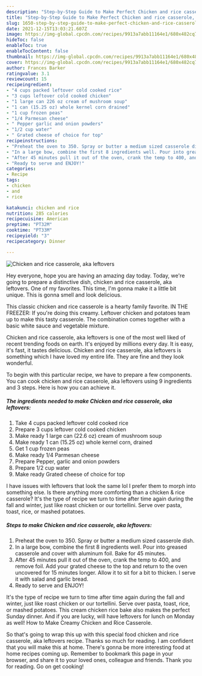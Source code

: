 ```yaml
---
description: "Step-by-Step Guide to Make Perfect Chicken and rice casserole, aka leftovers"
title: "Step-by-Step Guide to Make Perfect Chicken and rice casserole, aka leftovers"
slug: 1650-step-by-step-guide-to-make-perfect-chicken-and-rice-casserole-aka-leftovers
date: 2021-12-15T13:03:21.607Z
image: https://img-global.cpcdn.com/recipes/9913a7abb11164e1/680x482cq70/chicken-and-rice-casserole-aka-leftovers-recipe-main-photo.jpg
hideToc: false
enableToc: true
enableTocContent: false
thumbnail: https://img-global.cpcdn.com/recipes/9913a7abb11164e1/680x482cq70/chicken-and-rice-casserole-aka-leftovers-recipe-main-photo.jpg
cover: https://img-global.cpcdn.com/recipes/9913a7abb11164e1/680x482cq70/chicken-and-rice-casserole-aka-leftovers-recipe-main-photo.jpg
author: Frances Barker
ratingvalue: 3.1
reviewcount: 15
recipeingredient:
- "4 cups packed leftover cold cooked rice"
- "3 cups leftover cold cooked chicken"
- "1 large can 226 oz cream of mushroom soup"
- "1 can (15.25 oz) whole kernel corn drained"
- "1 cup frozen peas"
- "1/4 Parmesan cheese"
- " Pepper garlic and onion powders"
- "1/2 cup water"
- " Grated cheese of choice for top"
recipeinstructions:
- "Preheat the oven to 350. Spray or butter a medium sized casserole dish."
- "In a large bow, combine the first 8 ingredients well. Pour into greased casserole and cover with aluminum foil. Bake for 45 minutes."
- "After 45 minutes pull it out of the oven, crank the temp to 400, and remove foil. Add your grated cheese to the top and return to the oven uncovered for 15 minutes longer. Allow it to sit for a bit to thicken. I serve it with salad and garlic bread."
- "Ready to serve and ENJOY!"
categories:
- Recipe
tags:
- chicken
- and
- rice

katakunci: chicken and rice 
nutrition: 285 calories
recipecuisine: American
preptime: "PT32M"
cooktime: "PT33M"
recipeyield: "3"
recipecategory: Dinner

---
```



![Chicken and rice casserole, aka leftovers](https://img-global.cpcdn.com/recipes/9913a7abb11164e1/680x482cq70/chicken-and-rice-casserole-aka-leftovers-recipe-main-photo.jpg)

Hey everyone, hope you are having an amazing day today. Today, we're going to prepare a distinctive dish, chicken and rice casserole, aka leftovers. One of my favorites. This time, I'm gonna make it a little bit unique. This is gonna smell and look delicious.

This classic chicken and rice casserole is a hearty family favorite. IN THE FREEZER: If you&#39;re doing this creamy. Leftover chicken and potatoes team up to make this tasty casserole. The combination comes together with a basic white sauce and vegetable mixture.

Chicken and rice casserole, aka leftovers is one of the most well liked of recent trending foods on earth. It's enjoyed by millions every day. It is easy, it's fast, it tastes delicious. Chicken and rice casserole, aka leftovers is something which I have loved my entire life. They are fine and they look wonderful.


To begin with this particular recipe, we have to prepare a few components. You can cook chicken and rice casserole, aka leftovers using 9 ingredients and 3 steps. Here is how you can achieve it.

<!--inarticleads1-->

##### The ingredients needed to make Chicken and rice casserole, aka leftovers:

1. Take 4 cups packed leftover cold cooked rice
1. Prepare 3 cups leftover cold cooked chicken
1. Make ready 1 large can (22.6 oz) cream of mushroom soup
1. Make ready 1 can (15.25 oz) whole kernel corn, drained
1. Get 1 cup frozen peas
1. Make ready 1/4 Parmesan cheese
1. Prepare  Pepper, garlic and onion powders
1. Prepare 1/2 cup water
1. Make ready  Grated cheese of choice for top


I have issues with leftovers that look the same lol I prefer them to morph into something else. Is there anything more comforting than a chicken & rice casserole? It&#39;s the type of recipe we turn to time after time again during the fall and winter, just like roast chicken or our tortellini. Serve over pasta, toast, rice, or mashed potatoes. 

<!--inarticleads2-->

##### Steps to make Chicken and rice casserole, aka leftovers:

1. Preheat the oven to 350. Spray or butter a medium sized casserole dish.
1. In a large bow, combine the first 8 ingredients well. Pour into greased casserole and cover with aluminum foil. Bake for 45 minutes.
1. After 45 minutes pull it out of the oven, crank the temp to 400, and remove foil. Add your grated cheese to the top and return to the oven uncovered for 15 minutes longer. Allow it to sit for a bit to thicken. I serve it with salad and garlic bread.
1. Ready to serve and ENJOY!

It&#39;s the type of recipe we turn to time after time again during the fall and winter, just like roast chicken or our tortellini. Serve over pasta, toast, rice, or mashed potatoes. This cream chicken rice bake also makes the perfect Sunday dinner. And if you are lucky, will have leftovers for lunch on Monday as well! How to Make Creamy Chicken and Rice Casserole. 

So that's going to wrap this up with this special food chicken and rice casserole, aka leftovers recipe. Thanks so much for reading. I am confident that you will make this at home. There's gonna be more interesting food at home recipes coming up. Remember to bookmark this page in your browser, and share it to your loved ones, colleague and friends. Thank you for reading. Go on get cooking!
